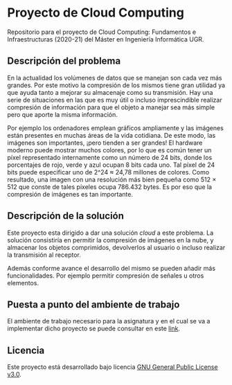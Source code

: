# Proyecto de Cloud Computing

Repositorio para el proyecto de Cloud Computing: Fundamentos e Infraestructuras (2020-21) del Máster en Ingeniería Informática UGR.

## Descripción del problema

En la actualidad los volúmenes de datos que se manejan son cada vez más grandes. Por este motivo la compresión de los mismos tiene gran utilidad ya que ayuda tanto a mejorar su almacenaje como su transmisión. Hay una serie de situaciones en las que es muy útil o incluso imprescindible realizar compresión de información para que el objeto a manejar sea más simple pero que aporte la misma información.

Por ejemplo los ordenadores emplean gráficos ampliamente y las imágenes están presentes en muchas áreas de la vida cotidiana. De este modo, las imágenes son importantes, ¡pero tienden a ser grandes! El hardware moderno puede mostrar muchos colores, por lo que es común tener un pı́xel representado internamente como un número de 24 bits, donde los porcentajes de rojo, verde y azul ocupan 8 bits cada uno. Tal pı́xel de 24 bits puede especificar uno de 2^24 ≈ 24,78 millones de colores. Como resultado, una imagen con una resolución más bien pequeña como 512 × 512 que conste de tales pı́xeles ocupa 786.432 bytes. Es por eso que la compresión de imágenes es tan importante.

## Descripción de la solución

Este proyecto esta dirigido a dar una solución *cloud* a este problema. La solución consistiría en permitir la compresión de imágenes en la nube, y almacenar los objetos comprimidos, devolverlos al usuario o incluso realizar la transmisión al receptor.

Además conforme avance el desarrollo del mismo se pueden añadir más funcionalidades. Por ejemplo permitir compresión de señales u otros elementos.

## Puesta a punto del ambiente de trabajo

El ambiente de trabajo necesario para la asignatura y en el cual se va a implementar dicho proyecto se puede consultar en este [link](https://github.com/Carlossamu7/CC1-Proyecto/blob/master/docs/set-up.md).

## Licencia

Este proyecto está desarrollado bajo licencia [GNU General Public License v3.0](https://es.wikipedia.org/wiki/GNU_General_Public_License).
